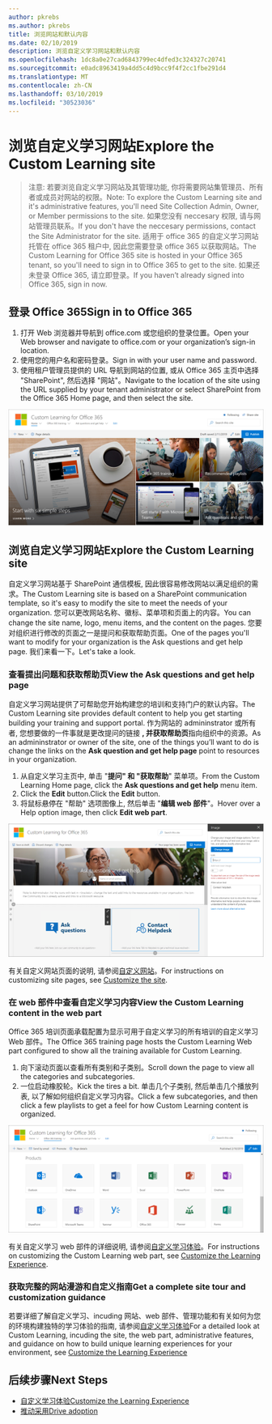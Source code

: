 ```yaml
---
author: pkrebs
ms.author: pkrebs
title: 浏览网站和默认内容
ms.date: 02/10/2019
description: 浏览自定义学习网站和默认内容
ms.openlocfilehash: 1dc8a0e27cad6843799ec4dfed3c324327c20741
ms.sourcegitcommit: e0adc8963419a4dd5c4d9bcc9f4f2cc1fbe291d4
ms.translationtype: MT
ms.contentlocale: zh-CN
ms.lasthandoff: 03/10/2019
ms.locfileid: "30523036"
---
```

# <a name="explore-the-custom-learning-site"></a><span data-ttu-id="93059-103">浏览自定义学习网站</span><span class="sxs-lookup"><span data-stu-id="93059-103">Explore the Custom Learning site</span></span>

> <span data-ttu-id="93059-104">注意: 若要浏览自定义学习网站及其管理功能, 你将需要网站集管理员、所有者或成员对网站的权限。</span><span class="sxs-lookup"><span data-stu-id="93059-104">Note: To explore the Custom Learning site and it's administrative features, you'll need Site Collection Admin, Owner, or Member permissions to the site.</span></span> <span data-ttu-id="93059-105">如果您没有 neccesary 权限, 请与网站管理员联系。</span><span class="sxs-lookup"><span data-stu-id="93059-105">If you don't have the neccesary permissions, contact the Site Administrator for the site.</span></span> <span data-ttu-id="93059-106">适用于 office 365 的自定义学习网站托管在 office 365 租户中, 因此您需要登录 office 365 以获取网站。</span><span class="sxs-lookup"><span data-stu-id="93059-106">The Custom Learning for Office 365 site is hosted in your Office 365 tenant, so you'll need to sign in to Office 365 to get to the site.</span></span> <span data-ttu-id="93059-107">如果还未登录 Office 365, 请立即登录。</span><span class="sxs-lookup"><span data-stu-id="93059-107">If you haven’t already signed into Office 365, sign in now.</span></span> 

## <a name="sign-in-to-office-365"></a><span data-ttu-id="93059-108">登录 Office 365</span><span class="sxs-lookup"><span data-stu-id="93059-108">Sign in to Office 365</span></span> 

1.  <span data-ttu-id="93059-109">打开 Web 浏览器并导航到 office.com 或您组织的登录位置。</span><span class="sxs-lookup"><span data-stu-id="93059-109">Open your Web browser and navigate to office.com or your organization’s sign-in location.</span></span> 
2.  <span data-ttu-id="93059-110">使用您的用户名和密码登录。</span><span class="sxs-lookup"><span data-stu-id="93059-110">Sign in with your user name and password.</span></span>
3.  <span data-ttu-id="93059-111">使用租户管理员提供的 URL 导航到网站的位置, 或从 Office 365 主页中选择 "SharePoint", 然后选择 "网站"。</span><span class="sxs-lookup"><span data-stu-id="93059-111">Navigate to the location of the site using the URL supplied by your tenant administrator or select SharePoint from the Office 365 Home page, and then select the site.</span></span> 

![cg-introducing](media/cg-introducing.png)

## <a name="explore-the-custom-learning-site"></a><span data-ttu-id="93059-113">浏览自定义学习网站</span><span class="sxs-lookup"><span data-stu-id="93059-113">Explore the Custom Learning site</span></span>

<span data-ttu-id="93059-114">自定义学习网站基于 SharePoint 通信模板, 因此很容易修改网站以满足组织的需求。</span><span class="sxs-lookup"><span data-stu-id="93059-114">The Custom Learning site is based on a SharePoint communication template, so it's easy to modify the site to meet the needs of your organization.</span></span> <span data-ttu-id="93059-115">您可以更改网站名称、徽标、菜单项和页面上的内容。</span><span class="sxs-lookup"><span data-stu-id="93059-115">You can change the site name, logo, menu items, and the content on the pages.</span></span> <span data-ttu-id="93059-116">您要对组织进行修改的页面之一是提问和获取帮助页面。</span><span class="sxs-lookup"><span data-stu-id="93059-116">One of the pages you'll want to modify for your organization is the Ask questions and get help page.</span></span> <span data-ttu-id="93059-117">我们来看一下。</span><span class="sxs-lookup"><span data-stu-id="93059-117">Let's take a look.</span></span>

### <a name="view-the-ask-questions-and-get-help-page"></a><span data-ttu-id="93059-118">查看提出问题和获取帮助页</span><span class="sxs-lookup"><span data-stu-id="93059-118">View the Ask questions and get help page</span></span>

<span data-ttu-id="93059-119">自定义学习网站提供了可帮助您开始构建您的培训和支持门户的默认内容。</span><span class="sxs-lookup"><span data-stu-id="93059-119">The Custom Learning site provides default content to help you get starting building your training and support portal.</span></span> <span data-ttu-id="93059-120">作为网站的 admininstrator 或所有者, 您想要做的一件事就是更改提问的链接 **, 并获取帮助页**指向组织中的资源。</span><span class="sxs-lookup"><span data-stu-id="93059-120">As an admininstrator or owner of the site, one of the things you’ll want to do is change the links on the **Ask question and get help page** point to resources in your organization.</span></span> 

1.  <span data-ttu-id="93059-121">从自定义学习主页中, 单击 "**提问" 和 "获取帮助**" 菜单项。</span><span class="sxs-lookup"><span data-stu-id="93059-121">From the Custom Learning Home page, click the **Ask questions and get help** menu item.</span></span>
2.  <span data-ttu-id="93059-122">Click the **Edit** button.</span><span class="sxs-lookup"><span data-stu-id="93059-122">Click the **Edit** button.</span></span>
3.  <span data-ttu-id="93059-123">将鼠标悬停在 "帮助" 选项图像上, 然后单击 "**编辑 web 部件**"。</span><span class="sxs-lookup"><span data-stu-id="93059-123">Hover over a Help option image, then click **Edit web part**.</span></span>

![cg-edithelp](media/cg-edithelp.png)

<span data-ttu-id="93059-125">有关自定义网站页面的说明, 请参阅[自定义网站](custom_edithelp.md)。</span><span class="sxs-lookup"><span data-stu-id="93059-125">For instructions on customizing site pages, see [Customize the site](custom_edithelp.md).</span></span>

### <a name="view-the-custom-learning-content-in-the-web-part"></a><span data-ttu-id="93059-126">在 web 部件中查看自定义学习内容</span><span class="sxs-lookup"><span data-stu-id="93059-126">View the Custom Learning content in the web part</span></span>
<span data-ttu-id="93059-127">Office 365 培训页面承载配置为显示可用于自定义学习的所有培训的自定义学习 Web 部件。</span><span class="sxs-lookup"><span data-stu-id="93059-127">The Office 365 training page hosts the Custom Learning Web part configured to show all the training available for Custom Learning.</span></span> 

1. <span data-ttu-id="93059-128">向下滚动页面以查看所有类别和子类别。</span><span class="sxs-lookup"><span data-stu-id="93059-128">Scroll down the page to view all the categories and subcategories.</span></span>
2. <span data-ttu-id="93059-129">一位启动橡胶轮。</span><span class="sxs-lookup"><span data-stu-id="93059-129">Kick the tires a bit.</span></span> <span data-ttu-id="93059-130">单击几个子类别, 然后单击几个播放列表, 以了解如何组织自定义学习内容。</span><span class="sxs-lookup"><span data-stu-id="93059-130">Click a few subcategories, and then click a few playlists to get a feel for how Custom Learning content is organized.</span></span> 

![cg-gotoall](media/cg-gotoall.png)

<span data-ttu-id="93059-132">有关自定义学习 web 部件的详细说明, 请参阅[自定义学习体验](custom_overview.md)。</span><span class="sxs-lookup"><span data-stu-id="93059-132">For instructions on customizing the Custom Learning web part, see [Customize the Learning Experience](custom_overview.md).</span></span>

### <a name="get-a-complete-site-tour-and-customization-guidance"></a><span data-ttu-id="93059-133">获取完整的网站漫游和自定义指南</span><span class="sxs-lookup"><span data-stu-id="93059-133">Get a complete site tour and customization guidance</span></span>
<span data-ttu-id="93059-134">若要详细了解自定义学习、incuding 网站、web 部件、管理功能和有关如何为您的环境构建独特的学习体验的指南, 请参阅[自定义学习体验](custom_overview.md)</span><span class="sxs-lookup"><span data-stu-id="93059-134">For a detailed look at Custom Learning, incuding the site, the web part, administrative features, and guidance on how to build unique learning experiences for your environment, see [Customize the Learning Experience](custom_overview.md)</span></span>

## <a name="next-steps"></a><span data-ttu-id="93059-135">后续步骤</span><span class="sxs-lookup"><span data-stu-id="93059-135">Next Steps</span></span>
- [<span data-ttu-id="93059-136">自定义学习体验</span><span class="sxs-lookup"><span data-stu-id="93059-136">Customize the Learning Experience</span></span>](custom_overview.md)
- [<span data-ttu-id="93059-137">推动采用</span><span class="sxs-lookup"><span data-stu-id="93059-137">Drive adoption</span></span>](driveadoption.md) 
